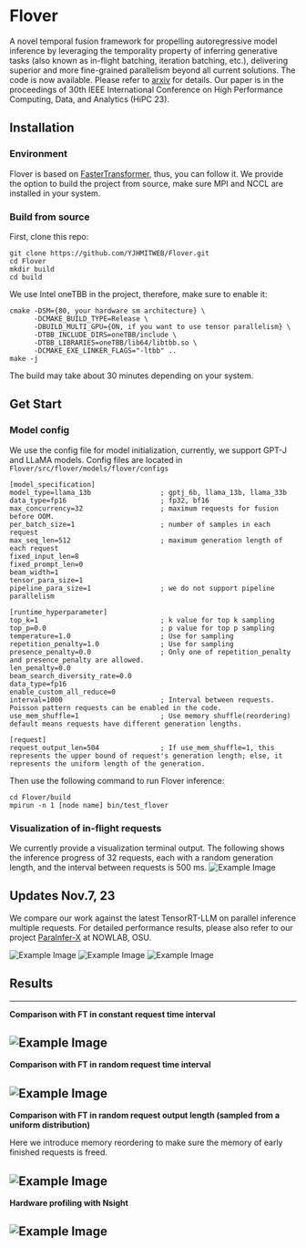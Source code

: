 # Flover
A novel temporal fusion framework for propelling autoregressive model inference by leveraging the temporality property of inferring generative tasks (also known as in-flight batching, iteration batching, etc.), delivering superior and more fine-grained parallelism beyond all current solutions.
The code is now available.
Please refer to [arxiv](https://arxiv.org/abs/2305.13484) for details. Our paper is in the proceedings of 30th IEEE International Conference on High Performance Computing, Data, and Analytics (HiPC 23).

## Installation

### Environment
Flover is based on [FasterTransformer](https://github.com/NVIDIA/FasterTransformer.git), thus, you can follow it. We provide the option to build the project from source, make sure MPI and NCCL are installed in your system.

### Build from source
First, clone this repo:

```
git clone https://github.com/YJHMITWEB/Flover.git
cd Flover
mkdir build
cd build
```

We use Intel oneTBB in the project, therefore, make sure to enable it:
```
cmake -DSM={80, your hardware sm architecture} \
      -DCMAKE_BUILD_TYPE=Release \
      -DBUILD_MULTI_GPU={ON, if you want to use tensor parallelism} \
      -DTBB_INCLUDE_DIRS=oneTBB/include \
      -DTBB_LIBRARIES=oneTBB/lib64/libtbb.so \
      -DCMAKE_EXE_LINKER_FLAGS="-ltbb" ..
make -j
```
The build may take about 30 minutes depending on your system.

## Get Start

### Model config
We use the config file for model initialization, currently, we support GPT-J and LLaMA models. Config files are located in `Flover/src/flover/models/flover/configs`

```
[model_specification]
model_type=llama_13b                 ; gptj_6b, llama_13b, llama_33b
data_type=fp16                       ; fp32, bf16
max_concurrency=32                   ; maximum requests for fusion before OOM.
per_batch_size=1                     ; number of samples in each request
max_seq_len=512                      ; maximum generation length of each request
fixed_input_len=8
fixed_prompt_len=0
beam_width=1
tensor_para_size=1
pipeline_para_size=1                 ; we do not support pipeline parallelism

[runtime_hyperparameter]
top_k=1                              ; k value for top k sampling
top_p=0.0                            ; p value for top p sampling
temperature=1.0                      ; Use for sampling
repetition_penalty=1.0               ; Use for sampling
presence_penalty=0.0                 ; Only one of repetition_penalty and presence_penalty are allowed.
len_penalty=0.0
beam_search_diversity_rate=0.0
data_type=fp16
enable_custom_all_reduce=0
interval=1000                        ; Interval between requests. Poisson pattern requests can be enabled in the code.
use_mem_shuffle=1                    ; Use memory shuffle(reordering) default means requests have different generation lengths. 

[request]
request_output_len=504               ; If use_mem_shuffle=1, this represents the upper bound of request's generation length; else, it represents the uniform length of the generation.
```

Then use the following command to run Flover inference:
```
cd Flover/build
mpirun -n 1 [node name] bin/test_flover
```

### Visualization of in-flight requests
We currently provide a visualization terminal output. The following shows the inference progress of 32 requests, each with a random generation length, and the interval between requests is 500 ms.
![Example Image](images/inference_visuliazationpng.png)

## Updates Nov.7, 23
We compare our work against the latest TensorRT-LLM on parallel inference multiple requests. For detailed performance results, please also refer to our project [ParaInfer-X](http://hidl.cse.ohio-state.edu:8080/performance/parainfer-x/) at NOWLAB, OSU.

![Example Image](images/TensorRT-LLM_vs._Flover_32_requests.png)
![Example Image](images/TensorRT-LLM_vs._Flover_64_requests.png)
![Example Image](images/TensorRT-LLM_vs._Flover_Mem._Usage.png)

## Results

---
**Comparison with FT in constant request time interval**

![Example Image](images/result.png)
---


**Comparison with FT in random request time interval**

![Example Image](images/compare_in_poisson.png)
---



**Comparison with FT in random request output length (sampled from a uniform distribution)**

Here we introduce memory reordering to make sure the memory of early finished requests is freed.

![Example Image](images/mem_shuffle.png)
---



**Hardware profiling with Nsight**


![Example Image](images/profiling.png)
---
